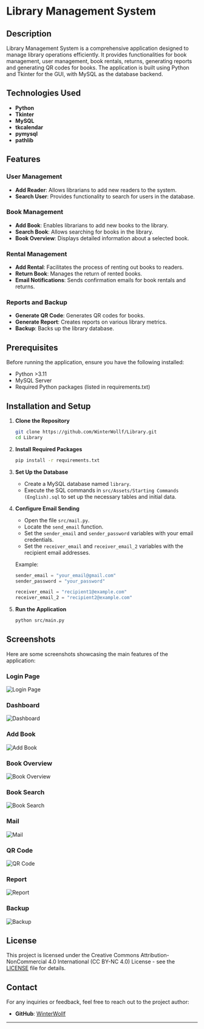# Library Management System

## Description

Library Management System is a comprehensive application designed to manage library operations efficiently. It provides functionalities for book management, user management, book rentals, returns, generating reports and generating QR codes for books. The application is built using Python and Tkinter for the GUI, with MySQL as the database backend.

## Technologies Used

- **Python**
- **Tkinter**
- **MySQL**
- **tkcalendar**
- **pymysql**
- **pathlib**

## Features

### User Management
- **Add Reader**: Allows librarians to add new readers to the system.
- **Search User**: Provides functionality to search for users in the database.

### Book Management
- **Add Book**: Enables librarians to add new books to the library.
- **Search Book**: Allows searching for books in the library.
- **Book Overview**: Displays detailed information about a selected book.

### Rental Management
- **Add Rental**: Facilitates the process of renting out books to readers.
- **Return Book**: Manages the return of rented books.
- **Email Notifications**: Sends confirmation emails for book rentals and returns.

### Reports and Backup
- **Generate QR Code**: Generates QR codes for books.
- **Generate Report**: Creates reports on various library metrics.
- **Backup**: Backs up the library database.

## Prerequisites

Before running the application, ensure you have the following installed:

- Python >3.11
- MySQL Server
- Required Python packages (listed in requirements.txt)

## Installation and Setup

1. **Clone the Repository**
   ```sh
   git clone https://github.com/WinterWollf/Library.git
   cd Library
   ```

2. **Install Required Packages**
   ```sh
   pip install -r requirements.txt
   ```

3. **Set Up the Database**
   - Create a MySQL database named `library`.
   - Execute the SQL commands in `src/Assets/Starting Commands (English).sql` to set up the necessary tables and initial data.

4. **Configure Email Sending**
   - Open the file `src/mail.py`.
   - Locate the `send_email` function.
   - Set the `sender_email` and `sender_password` variables with your email credentials.
   - Set the `receiver_email` and `receiver_email_2` variables with the recipient email addresses.

   Example:
   ```python
   sender_email = "your_email@gmail.com"
   sender_password = "your_password"

   receiver_email = "recipient1@example.com"
   receiver_email_2 = "recipient2@example.com"
   ```

5. **Run the Application**
   ```sh
   python src/main.py
   ```

## Screenshots

Here are some screenshots showcasing the main features of the application:

### Login Page
![Login Page](screenshots/loginPage.png)

### Dashboard
![Dashboard](screenshots/dashboard.png)

### Add Book
![Add Book](screenshots/addBook.png)

### Book Overview
![Book Overview](screenshots/bookOverview.png)

### Book Search
![Book Search](screenshots/bookSearch.png)

### Mail
![Mail](screenshots/mail.png)

### QR Code
![QR Code](screenshots/QRCode.png)

### Report
![Report](screenshots/raport.png)

### Backup
![Backup](screenshots/backup.png)

## License

This project is licensed under the Creative Commons Attribution-NonCommercial 4.0 International (CC BY-NC 4.0) License - see the [LICENSE](LICENSE.txt) file for details.

## Contact

For any inquiries or feedback, feel free to reach out to the project author:
- **GitHub**: [WinterWollf](https://github.com/WinterWollf)

---
